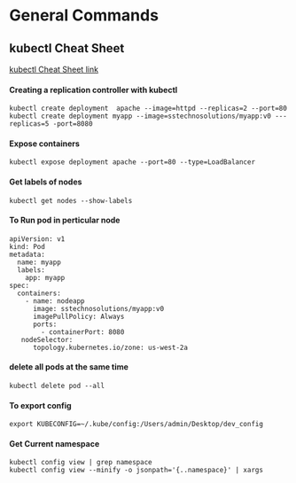 # General Commands

## kubectl Cheat Sheet

[kubectl Cheat Sheet link](https://kubernetes.io/docs/reference/kubectl/cheatsheet/)



#### Creating a replication controller with kubectl
`kubectl create deployment  apache --image=httpd --replicas=2 --port=80`
`kubectl create deployment myapp --image=sstechnosolutions/myapp:v0 ---replicas=5 -port=8080`

#### Expose containers
`kubectl expose deployment apache --port=80 --type=LoadBalancer`


#### Get labels of nodes
`kubectl get nodes --show-labels`

#### To Run pod in perticular node

```
apiVersion: v1
kind: Pod
metadata:
  name: myapp
  labels:
    app: myapp
spec:
  containers:
    - name: nodeapp
      image: sstechnosolutions/myapp:v0
      imagePullPolicy: Always
      ports:
        - containerPort: 8080
   nodeSelector:
      topology.kubernetes.io/zone: us-west-2a

```


#### delete all pods at the same time

`kubectl delete pod --all`

#### To export config
`export KUBECONFIG=~/.kube/config:/Users/admin/Desktop/dev_config`


#### Get Current namespace

```
kubectl config view | grep namespace
kubectl config view --minify -o jsonpath='{..namespace}' | xargs
```
